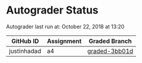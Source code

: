 # Autograder Status
Autograder last run at: October 22, 2018 at 13:20

| GitHub ID | Assignment | Graded Branch |
|-----------|------------|---------------|
| justinhadad | a4 | [graded-3bb01d](https://github.com/Fall2018COMP401-001/a4-justinhadad/tree/graded-3bb01d) | 
